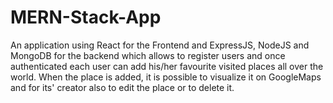 # MERN-Stack-App

An application using React for the Frontend and ExpressJS, NodeJS and MongoDB for the backend which allows to register users and once authenticated each user can add his/her favourite visited places all over the world. 
When the place is added, it is possible to visualize it on GoogleMaps and for its' creator also to edit the place or to delete it.
